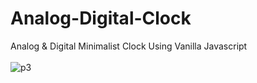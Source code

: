 # Analog-Digital-Clock
Analog &amp; Digital Minimalist Clock Using Vanilla Javascript <br> <br>
![p3](https://user-images.githubusercontent.com/90318905/172870081-e4b59da5-4504-49ba-b58e-ce4d13887b83.jpg)

